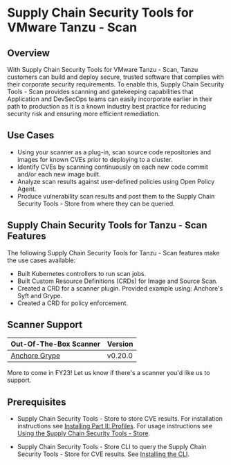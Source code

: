 # Supply Chain Security Tools for VMware Tanzu - Scan

## Overview
With Supply Chain Security Tools for VMware Tanzu - Scan, Tanzu customers can build and deploy secure, trusted software that complies with their corporate security requirements. To enable this, Supply Chain Security Tools - Scan provides scanning and gatekeeping capabilities that Application and DevSecOps teams can easily incorporate earlier in their path to production as it is a known industry best practice for reducing security risk and ensuring more efficient remediation.

## Use Cases
* Using your scanner as a plug-in, scan source code repositories and images for known CVEs prior to deploying to a cluster.
* Identify CVEs by scanning continuously on each new code commit and/or each new image built.
* Analyze scan results against user-defined policies using Open Policy Agent.
* Produce vulnerability scan results and post them to the Supply Chain Security Tools - Store from where they can be queried.

## Supply Chain Security Tools for Tanzu - Scan Features
The following Supply Chain Security Tools for Tanzu - Scan features make the use cases available:

* Built Kubernetes controllers to run scan jobs.  
* Built Custom Resource Definitions (CRDs) for Image and Source Scan.  
* Created a CRD for a scanner plugin. Provided example using: Anchore's Syft and Grype.  
* Created a CRD for policy enforcement.

## Scanner Support
| Out-Of-The-Box Scanner | Version |
| --- | --- |
| [Anchore Grype](https://github.com/anchore/grype) | v0.20.0 |

More to come in FY23! Let us know if there's a scanner you'd like us to support.

## Prerequisites

* Supply Chain Security Tools - Store to store CVE results.
  For installation instructions see [Installing Part II: Profiles](../install-components.md#install-scst-store).
  For usage instructions see [Using the Supply Chain Security Tools - Store](../scst-store/overview.md).

* Supply Chain Security Tools - Store CLI to query the Supply Chain Security Tools - Store for CVE results.
  See [Installing the CLI](../scst-store/install_cli.md).
